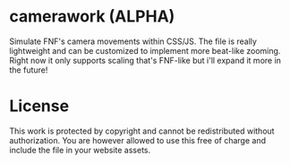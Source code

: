 # camerawork (ALPHA)

Simulate FNF's camera movements within CSS/JS. The file is really lightweight and can be customized to implement more beat-like zooming. Right now it only supports scaling that's FNF-like but i'll expand it more in the future!

# License

This work is protected by copyright and cannot be redistributed without authorization. You are however allowed to use this free of charge and include the file in your website assets.
